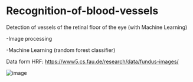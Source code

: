 # Recognition-of-blood-vessels
Detection of vessels of the retinal floor of the eye (with Machine Learning)

-Image processing

-Machine Learning (random forest classifier)

Data form HRF: https://www5.cs.fau.de/research/data/fundus-images/

![image](https://user-images.githubusercontent.com/77066408/169513598-f004ced6-ae6f-4e53-805e-570d3f460d88.png)
